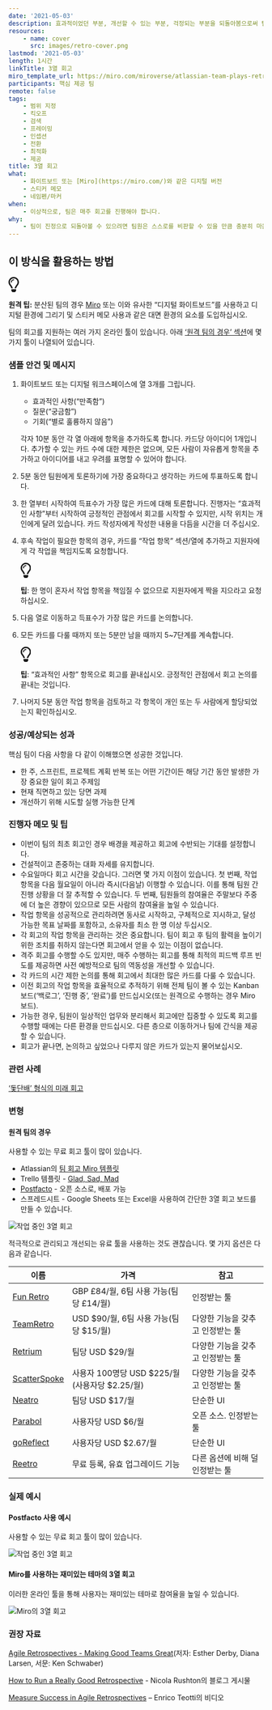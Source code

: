 ```yaml
---
date: '2021-05-03'
description: 효과적이었던 부분, 개선할 수 있는 부분, 걱정되는 부분을 되돌아봄으로써 팀워크를 향상하는 방안을 찾는 방법입니다.
resources:
    - name: cover
      src: images/retro-cover.png
lastmod: '2021-05-03'
length: 1시간
linkTitle: 3열 회고
miro_template_url: https://miro.com/miroverse/atlassian-team-plays-retrospective/
participants: 핵심 제공 팀
remote: false
tags:
    - 범위 지정
    - 킥오프
    - 검색
    - 프레이밍
    - 인셉션
    - 전환
    - 최적화
    - 제공
title: 3열 회고
what:
    - 화이트보드 또는 [Miro](https://miro.com/)와 같은 디지털 버전
    - 스티커 메모
    - 네임펜/마커
when:
    - 이상적으로, 팀은 매주 회고를 진행해야 합니다.
why:
    - 팀이 진정으로 되돌아볼 수 있으려면 팀원은 스스로를 비판할 수 있을 만큼 충분히 마음이 편안하다고 느껴야 합니다. 그러므로 높은 심리적인 편안함을 주는 것이 중요합니다.
---
```


<h2 id="how-to-use-this-method">이 방식을 활용하는
방법</h2>

<div class="callout td-box--gray-darkest p-3 my-5
border-bottom border-right border-left border-top row"><div
class="col-1 row align-items-center
justify-content-center"><svg height="30"
aria-hidden="true" focusable="false"
data-prefix="far" data-icon="lightbulb"
role="img" xmlns="http://www.w3.org/2000/svg"
viewBox="0 0 352 512" class="svg-inline--fa
fa-lightbulb"><path fill="currentColor"
d="M176 80c-52.94 0-96 43.06-96 96 0 8.84 7.16 16 16 16s16-7.16
16-16c0-35.3 28.72-64 64-64 8.84 0 16-7.16 16-16s-7.16-16-16-16zM96.06
459.17c0 3.15.93 6.22 2.68 8.84l24.51 36.84c2.97 4.46 7.97 7.14 13.32
7.14h78.85c5.36 0 10.36-2.68 13.32-7.14l24.51-36.84c1.74-2.62 2.67-5.7
2.68-8.84l.05-43.18H96.02l.04 43.18zM176 0C73.72 0 0 82.97 0 176c0
44.37 16.45 84.85 43.56 115.78 16.64 18.99 42.74 58.8 52.42
92.16v.06h48v-.12c-.01-4.77-.72-9.51-2.15-14.07-5.59-17.81-22.82-64.77-62.17-109.67-20.54-23.43-31.52-53.15-31.61-84.14-.2-73.64
59.67-128 127.95-128 70.58 0 128 57.42 128 128 0 30.97-11.24
60.85-31.65 84.14-39.11 44.61-56.42 91.47-62.1 109.46a47.507 47.507 0
0 0-2.22 14.3v.1h48v-.05c9.68-33.37 35.78-73.18 52.42-92.16C335.55
260.85 352 220.37 352 176 352 78.8 273.2 0 176 0z"
class=""></path></svg></div><div
class="col-11"><p><p><strong>원격
팁:</strong> 분산된 팀의 경우 <a href="https://miro.com/"
target="_blank" rel="nofollow">Miro</a>
또는 이와 유사한 “디지털 화이트보드”를 사용하고 디지털 환경에 그리기 및 스티커 메모 사용과 같은 대면 환경의 요소를
도입하십시오.</p>

<p>팀의 회고를 지원하는 여러 가지 온라인 툴이 있습니다. 아래 <a
href="#variations">&lsquo;원격 팀의 경우&rsquo;
섹션</a>에 몇 가지 툴이 나열되어 있습니다.</p>

</p></div></div>

<div class="bg-gray-dark p-lg-5 p-3 mb-4"><div
class="col-lg-9"><h3
id="sample-agenda--prompts">샘플 안건 및 메시지</h3>

<ol>

<li>

<p>화이트보드 또는 디지털 워크스페이스에 열 3개를 그립니다.</p>

<ul>

<li>효과적인 사항(“만족함”)</li>

<li>질문(“궁금함”)</li>

<li>기회(“별로 훌륭하지 않음”)</li>

</ul>

<p>각자 10분 동안 각 열 아래에 항목을 추가하도록 합니다. 카드당 아이디어 1개입니다. 추가할 수 있는 카드
수에 대한 제한은 없으며, 모든 사람이 자유롭게 항목을 추가하고 아이디어를 내고 우려를 표명할 수 있어야
합니다.</p>

</li>

<li>

<p>5분 동안 팀원에게 토론하기에 가장 중요하다고 생각하는 카드에 투표하도록 합니다.</p>

</li>

<li>

<p>한 열부터 시작하여 득표수가 가장 많은 카드에 대해 토론합니다. 진행자는 “효과적인 사항”부터 시작하여
긍정적인 관점에서 회고를 시작할 수 있지만, 시작 위치는 개인에게 달려 있습니다. 카드 작성자에게 작성한 내용을 다듬을 시간을
더 주십시오.</p>

</li>

<li>

<p>후속 작업이 필요한 항목의 경우, 카드를 “작업 항목” 섹션/열에 추가하고 지원자에게 각 작업을 책임지도록
요청합니다.</p>

<div class="callout td-box--gray-darkest p-3 my-5
border-bottom border-right border-left border-top row"><div
class="col-1 row align-items-center
justify-content-center"><svg height="30"
aria-hidden="true" focusable="false"
data-prefix="far" data-icon="lightbulb"
role="img" xmlns="http://www.w3.org/2000/svg"
viewBox="0 0 352 512" class="svg-inline--fa
fa-lightbulb"><path fill="currentColor"
d="M176 80c-52.94 0-96 43.06-96 96 0 8.84 7.16 16 16 16s16-7.16
16-16c0-35.3 28.72-64 64-64 8.84 0 16-7.16 16-16s-7.16-16-16-16zM96.06
459.17c0 3.15.93 6.22 2.68 8.84l24.51 36.84c2.97 4.46 7.97 7.14 13.32
7.14h78.85c5.36 0 10.36-2.68 13.32-7.14l24.51-36.84c1.74-2.62 2.67-5.7
2.68-8.84l.05-43.18H96.02l.04 43.18zM176 0C73.72 0 0 82.97 0 176c0
44.37 16.45 84.85 43.56 115.78 16.64 18.99 42.74 58.8 52.42
92.16v.06h48v-.12c-.01-4.77-.72-9.51-2.15-14.07-5.59-17.81-22.82-64.77-62.17-109.67-20.54-23.43-31.52-53.15-31.61-84.14-.2-73.64
59.67-128 127.95-128 70.58 0 128 57.42 128 128 0 30.97-11.24
60.85-31.65 84.14-39.11 44.61-56.42 91.47-62.1 109.46a47.507 47.507 0
0 0-2.22 14.3v.1h48v-.05c9.68-33.37 35.78-73.18 52.42-92.16C335.55
260.85 352 220.37 352 176 352 78.8 273.2 0 176 0z"
class=""></path></svg></div><div
class="col-11"><p><strong>팁</strong>: 한
명이 혼자서 작업 항목을 책임질 수 없으므로 지원자에게 짝을 지으라고
요청하십시오.</p></div></div>

</li>

<li>

<p>다음 열로 이동하고 득표수가 가장 많은 카드를 논의합니다.</p>

</li>

<li>

<p>모든 카드를 다룰 때까지 또는 5분만 남을 때까지 5~7단계를 계속합니다.</p>

<div class="callout td-box--gray-darkest p-3 my-5
border-bottom border-right border-left border-top row"><div
class="col-1 row align-items-center
justify-content-center"><svg height="30"
aria-hidden="true" focusable="false"
data-prefix="far" data-icon="lightbulb"
role="img" xmlns="http://www.w3.org/2000/svg"
viewBox="0 0 352 512" class="svg-inline--fa
fa-lightbulb"><path fill="currentColor"
d="M176 80c-52.94 0-96 43.06-96 96 0 8.84 7.16 16 16 16s16-7.16
16-16c0-35.3 28.72-64 64-64 8.84 0 16-7.16 16-16s-7.16-16-16-16zM96.06
459.17c0 3.15.93 6.22 2.68 8.84l24.51 36.84c2.97 4.46 7.97 7.14 13.32
7.14h78.85c5.36 0 10.36-2.68 13.32-7.14l24.51-36.84c1.74-2.62 2.67-5.7
2.68-8.84l.05-43.18H96.02l.04 43.18zM176 0C73.72 0 0 82.97 0 176c0
44.37 16.45 84.85 43.56 115.78 16.64 18.99 42.74 58.8 52.42
92.16v.06h48v-.12c-.01-4.77-.72-9.51-2.15-14.07-5.59-17.81-22.82-64.77-62.17-109.67-20.54-23.43-31.52-53.15-31.61-84.14-.2-73.64
59.67-128 127.95-128 70.58 0 128 57.42 128 128 0 30.97-11.24
60.85-31.65 84.14-39.11 44.61-56.42 91.47-62.1 109.46a47.507 47.507 0
0 0-2.22 14.3v.1h48v-.05c9.68-33.37 35.78-73.18 52.42-92.16C335.55
260.85 352 220.37 352 176 352 78.8 273.2 0 176 0z"
class=""></path></svg></div><div
class="col-11"><p><strong>팁</strong>:
“효과적인 사항” 항목으로 회고를 끝내십시오. 긍정적인 관점에서 회고 논의를 끝내는
것입니다.</p></div></div>

</li>

<li>

<p>나머지 5분 동안 작업 항목을 검토하고 각 항목이 개인 또는 두 사람에게 할당되었는지
확인하십시오.</p>

</li>

</ol>

</div></div>

<div class="bg-gray-dark p-lg-5 p-3 mb-4"><div
class="col-lg-9"><h3
id="successexpected-outcomes">성공/예상되는 성과</h3>

<p>핵심 팀이 다음 사항을 다 같이 이해했으면 성공한 것입니다.</p>

<ul>

<li>한 주, 스프린트, 프로젝트 계획 반복 또는 어떤 기간이든 해당 기간 동안 발생한 가장 중요한 일이 회고
주제임</li>

<li>현재 직면하고 있는 당면 과제</li>

<li>개선하기 위해 시도할 실행 가능한 단계</li>

</ul>

</div></div>

<div class="bg-gray-dark p-lg-5 p-3 mb-4"><div
class="col-lg-9"><h3
id="facilitator-notes--tips">진행자 메모 및 팁</h3>

<ul>

<li>이번이 팀의 최초 회고인 경우 배경을 제공하고 회고에 수반되는 기대를 설정합니다.</li>

<li>건설적이고 존중하는 대화 자세를 유지합니다.</li>

<li>수요일마다 회고 시간을 갖습니다. 그러면 몇 가지 이점이 있습니다. 첫 번째, 작업 항목을 다음 월요일이
아니라 즉시(다음날) 이행할 수 있습니다. 이를 통해 팀원 간 진행 상황을 더 잘 추적할 수 있습니다. 두 번째, 팀원들의
참여율은 주말보다 주중에 더 높은 경향이 있으므로 모든 사람의 참여율을 높일 수 있습니다.</li>

<li>작업 항목을 성공적으로 관리하려면 동사로 시작하고, 구체적으로 지시하고, 달성 가능한 목표 날짜를 포함하고,
소유자를 최소 한 명 이상 두십시오.</li>

<li>각 회고의 작업 항목을 관리하는 것은 중요합니다. 팀이 회고 후 팀의 활력을 높이기 위한 조치를 취하지
않는다면 회고에서 얻을 수 있는 이점이 없습니다.</li>

<li>격주 회고를 수행할 수도 있지만, 매주 수행하는 회고를 통해 최적의 피드백 루프 빈도를 제공하면 사전
예방적으로 팀의 역동성을 개선할 수 있습니다.</li>

<li>각 카드의 시간 제한 논의를 통해 회고에서 최대한 많은 카드를 다룰 수 있습니다.</li>

<li>이전 회고의 작업 항목을 효율적으로 추적하기 위해 전체 팀이 볼 수 있는 Kanban
보드(&lsquo;백로그&rsquo;, &lsquo;진행 중&rsquo;,
&lsquo;완료&rsquo;)를 만드십시오(또는 원격으로 수행하는 경우 Miro 보드).</li>

<li>가능한 경우, 팀원이 일상적인 업무와 분리해서 회고에만 집중할 수 있도록 회고를 수행할 때에는 다른 환경을
만드십시오. 다른 층으로 이동하거나 팀에 간식을 제공할 수 있습니다.</li>

<li>회고가 끝나면, 논의하고 싶었으나 다루지 않은 카드가 있는지 물어보십시오.</li>

</ul>

</div></div>

<div class="bg-gray-dark p-lg-5 p-3 mb-4"><div
class="col-lg-9"><h3
id="related-practices">관련 사례</h3>

<p><a
href="https://tanzu.vmware.com/developer/practices/futurespective">&lsquo;돛단배&rsquo;
형식의 미래 회고</a></div></div>

<div class="bg-gray-dark p-lg-5 p-3 mb-4"><div
class="col-lg-9"><h3
id="variations">변형</h3>

<h4 id="for-remote-teams">원격 팀의 경우</h4>

<p>사용할 수 있는 무료 회고 툴이 많이 있습니다.</p>

<ul>

<li>Atlassian의 <a
href="https://miro.com/miroverse/atlassian-team-plays-retrospective/"
target="_blank" rel="nofollow">팀 회고 Miro
템플릿</a></li>

<li>Trello 템플릿 - <a
href="https://trello.com/b/0DnfRtxv/template-glad-sad-mad"
target="_blank" rel="nofollow">Glad, Sad,
Mad</a></li>

<li><a href="https://github.com/pivotal/postfacto"
target="_blank"
rel="nofollow">Postfacto</a> - 오픈 소스로, 배포
가능</li>

<li>스프레드시트 - Google Sheets 또는 Excel을 사용하여 간단한 3열 회고 보드를 만들 수
있습니다.</li>

</ul>

<p><img
src="https://tanzu.vmware.com/developer/practices/3-column-retro/images/retro-3.png"
alt="작업 중인 3열 회고"  /></p>

<p>적극적으로 관리되고 개선되는 유료 툴을 사용하는 것도 괜찮습니다. 몇 가지 옵션은 다음과
같습니다.</p>

<table>

<thead>

<tr>

<th>이름</th>

<th>가격</th>

<th>참고</th>

</tr>

</thead>

<tbody>

<tr>

<td><a href="https://funretro.io/"
target="_blank" rel="nofollow">Fun
Retro</a></td>

<td>GBP &pound;84/월, 6팀 사용 가능(팀당 &pound;14/월)</td>

<td>인정받는 툴</td>

</tr>

<tr>

<td><a href="https://www.teamretro.com/"
target="_blank"
rel="nofollow">TeamRetro</a></td>

<td>USD $90/월, 6팀 사용 가능(팀당 $15/월)</td>

<td>다양한 기능을 갖추고 인정받는 툴</td>

</tr>

<tr>

<td><a href="https://www.retrium.com/"
target="_blank"
rel="nofollow">Retrium</a></td>

<td>팀당 USD $29/월</td>

<td>다양한 기능을 갖추고 인정받는 툴</td>

</tr>

<tr>

<td><a href="https://www.scatterspoke.com/"
target="_blank"
rel="nofollow">ScatterSpoke</a></td>

<td>사용자 100명당 USD $225/월(사용자당 $2.25/월)</td>

<td>다양한 기능을 갖추고 인정받는 툴</td>

</tr>

<tr>

<td><a href="https://www.neatro.io/"
target="_blank"
rel="nofollow">Neatro</a></td>

<td>팀당 USD $17/월</td>

<td>단순한 UI</td>

</tr>

<tr>

<td><a href="https://www.parabol.co/"
target="_blank"
rel="nofollow">Parabol</a></td>

<td>사용자당 USD $6/월</td>

<td>오픈 소스. 인정받는 툴</td>

</tr>

<tr>

<td><a href="https://www.goreflect.com/"
target="_blank"
rel="nofollow">goReflect</a></td>

<td>사용자당 USD $2.67/월</td>

<td>단순한 UI</td>

</tr>

<tr>

<td><a href="https://reetro.io/"
target="_blank"
rel="nofollow">Reetro</a></td>

<td>무료 등록, 유효 업그레이드 기능</td>

<td>다른 옵션에 비해 덜 인정받는 툴</td>

</tr>

</tbody>

</table>

</div></div>

<div class="bg-gray-dark p-lg-5 p-3 mb-4"><div
class="col-lg-9"><h3
id="real-world-examples">실제 예시</h3>

<h4 id="example-using-postfacto">Postfacto 사용
예시</h4>

<p>사용할 수 있는 무료 회고 툴이 많이 있습니다.</p>

<p><img
src="https://tanzu.vmware.com/developer/practices/3-column-retro/images/retro-1.png"
alt="작업 중인 3열 회고"  /></p>

<h4
id="3-column-retro-with-fun-themes-using-miro">Miro를 사용하는
재미있는 테마의 3열 회고</h4>

<p>이러한 온라인 툴을 통해 사용자는 재미있는 테마로 참여율을 높일 수 있습니다.</p>

<p><img
src="https://tanzu.vmware.com/developer/practices/3-column-retro/images/retro-2.png"
alt="Miro의 3열 회고"  /></p>

</div></div>

<div class="bg-gray-dark p-lg-5 p-3 mb-4"><div
class="col-lg-9"><h3
id="recommended-reading">권장 자료</h3>

<p><a
href="https://pragprog.com/titles/dlret/agile-retrospectives/"
target="_blank" rel="nofollow">Agile
Retrospectives - Making Good Teams Great</a>(저자: Esther Derby,
Diana Larsen, 서문: Ken Schwaber)</p>

<p><a
href="https://tanzu.vmware.com/content/blog/how-to-run-a-really-good-retrospective"
target="_blank" rel="nofollow">How to Run a
Really Good Retrospective</a> - Nicola Rushton의 블로그
게시물</p>

<p><a
href="https://tanzu.vmware.com/content/videos/measure-success-in-agile-retrospectives-enrico-teotti"
target="_blank" rel="nofollow">Measure Success
in Agile Retrospectives</a> &ndash; Enrico Teotti의
비디오</p>

</div></div>
